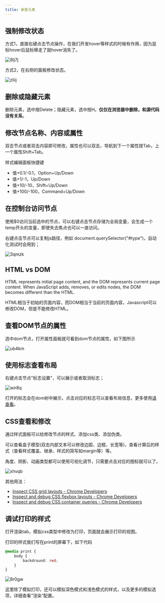 ```yaml
---
title: 审查元素
---
```


## 强制修改状态

方式1，直接右键点击节点操作，在我们开发hover等样式的时候有作用，因为鼠标hover后鼠标移走了就hover消失了。

![8lj7j](../images/8lj7j.png)

方式2，在右侧的面板修改状态。

![zliij](../images/zliij.png)

## 删除或隐藏元素

删除元素，选中按Delete；隐藏元素，选中按H。**仅仅在浏览器中删除，和源代码没有关系**。

## 修改节点名称、内容或属性

双击节点或者双击内容即可修改，属性也可以双击，导航到下一个属性按Tab，上一个属性Shift+Tab。

样式编辑面板快捷键

- 值+0.1/-0.1，Option+Up/Down
- 值+1/-1，Up/Down
- 值+10/-10，Shift+Up/Down
- 值+100/-100，Command+Up/Down

## 在控制台访问节点

使用$0访问当前选中的节点，可以右键点击节点存储为全局变量，会生成一个temp开头的变量，即使失去焦点也可以一直访问。

右键点击节点可以复制js路径，例如 document.querySelector("#type")，自动化测试时会用到；

![3qmzk](../images/3qmzk.png)


## HTML vs DOM

HTML represents initial page content, and the DOM represents current page content. When JavaScript adds, removes, or edits nodes, the DOM becomes different than the HTML.

HTML相当于初始的页面内容，而DOM相当于当前的页面内容，Javascript可以修改DOM，但是不能修改HTML。

## 查看DOM节点的属性

选中dom节点，打开属性面板就可看到dom节点的属性，如下图所示

![ub4km](../images/ub4km.png)

## 使用标志查看布局

右键点击节点"标志设置"，可以展示或者取消标志；

![wir8q](../images/wir8q.png)

打开的标志会在dom树中展示，点击对应的标志可以查看布局信息，更多使用[请查看](https://developer.chrome.com/docs/devtools/elements/badges/)。

## CSS查看和修改

通过样式面板可以给修改节点的样式、添加css类、添加伪类。

可以查看盒子模型(双击内部文本可以修改边距、边框、长宽等)，查看计算后的样式（查看样式覆盖、继承、样式的简写如margin等）等。

角度、阴影、动画类型都可以使用可视化调节，只需要点击对应的图标就可以了。

![xhvqb](../images/xhvqb.png)

其他用法：

- [Inspect CSS grid layouts - Chrome Developers](https://developer.chrome.com/docs/devtools/css/grid/)
- [Inspect and debug CSS flexbox layouts - Chrome Developers](https://developer.chrome.com/docs/devtools/css/flexbox/)
- [Inspect and debug CSS container queries - Chrome Developers](https://developer.chrome.com/docs/devtools/css/container-queries/)

## 调试打印的样式

打开渲染tab，模拟css类型中修改为打印，页面就会展示打印的视图。

打印的样式我们写在print的屏幕下，如下代码

```css
@media print {
	body {
		backdround: red;
	}
}
```

![8r0gw](../images/8r0gw.png)

这里除了模拟打印，还可以模拟深色模式和浅色模式的样式，以及更多的模拟选项，详细查看“渲染”配置。

